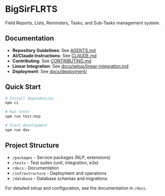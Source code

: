 # BigSirFLRTS

Field Reports, Lists, Reminders, Tasks, and Sub-Tasks management system.


## Documentation

- **Repository Guidelines**: See [AGENTS.md](./AGENTS.md)
- **AI/Claude Instructions**: See [CLAUDE.md](./CLAUDE.md)
- **Contributing**: See [CONTRIBUTING.md](./CONTRIBUTING.md)
- **Linear Integration**: See
  [docs/setup/linear-integration.md](./docs/setup/linear-integration.md)
- **Deployment**: See [docs/deployment/](./docs/deployment/)

## Quick Start

```bash
# Install dependencies
npm ci

# Run tests
npm run test:mvp

# Start development
npm run dev
```

## Project Structure

- `/packages` - Service packages (NLP, extensions)
- `/tests` - Test suites (unit, integration, e2e)
- `/docs` - Documentation
- `/infrastructure` - Deployment and operations
- `/database` - Database schemas and migrations

For detailed setup and configuration, see the documentation in `/docs`.
